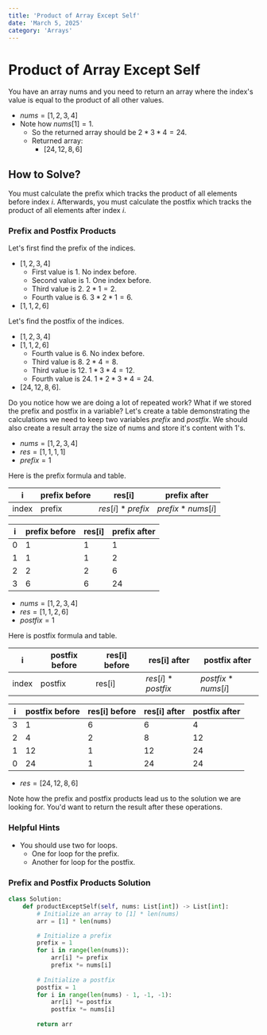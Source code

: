 ```yaml
---
title: 'Product of Array Except Self'
date: 'March 5, 2025'
category: 'Arrays'
---
```


# Product of Array Except Self

You have an array nums and you need to return an array where the index's value is equal to the product of all other values.

- $nums = [1, 2, 3, 4]$
- Note how $nums[1] = 1$.
    - So the returned array should be $2 * 3 * 4 = 24$.
    - Returned array:
        - $[24, 12, 8, 6]$

## How to Solve?

You must calculate the prefix which tracks the product of all elements before index $i$. Afterwards, you must calculate the postfix which tracks the product of all elements after index $i$.

### Prefix and Postfix Products

Let's first find the prefix of the indices.

- $[1, 2, 3, 4]$
    - First value is 1. No index before.
    - Second value is 1. One index before.
    - Third value is 2. $2 * 1 = 2$.
    - Fourth value is 6. $3 * 2 * 1 = 6$.
- $[1, 1, 2, 6]$

Let's find the postfix of the indices.

- $[1, 2, 3, 4]$
- $[1, 1, 2, 6]$
    - Fourth value is 6. No index before.
    - Third value is 8. $2 * 4 = 8$.
    - Third value is 12. $1 * 3 * 4 = 12$.
    - Fourth value is 24. $1 * 2 * 3 * 4 = 24$.
- $[24, 12, 8, 6]$.

Do you notice how we are doing a lot of repeated work? What if we stored the prefix and postfix in a variable? Let's create a table demonstrating the calculations we need to keep two variables $prefix$ and $postfix$. We should also create a result array the size of nums and store it's content with 1's.

- $nums = [1, 2, 3, 4]$
- $res = [1, 1, 1, 1]$
- $prefix = 1$

Here is the prefix formula and table.

|   i       |   prefix before   |   res[i]              |   prefix after
|   ---     |   ---             |   ---                 |   ---
|   index   |   prefix          |   $res[i] * prefix$   |   $prefix * nums[i]$   

|   i   |   prefix before   |   res[i]  |   prefix after
|   --- |   ---             |   ---     |   ---
|   0   |   1               |   1       |   1
|   1   |   1               |   1       |   2
|   2   |   2               |   2       |   6
|   3   |   6               |   6       |   24

- $nums = [1, 2, 3, 4]$
- $res = [1, 1, 2, 6]$
- $postfix = 1$

Here is postfix formula and table.

|   i       |   postfix before      |   res[i] before   |   res[i] after        |   postfix after
|   ---     |   ---                 |   ---             |   ---                 |   ---
|   index   |   postfix             |   res[i]          |   $res[i] * postfix$  |   $postfix * nums[i]$

|   i       |   postfix before      |   res[i] before   |   res[i] after        |   postfix after
|   ---     |   ---                 |   ---             |   ---                 |   ---
|   3       |   1                   |   6               |   6                   |   4
|   2       |   4                   |   2               |   8                   |   12
|   1       |   12                  |   1               |   12                  |   24
|   0       |   24                  |   1               |   24                  |   24

- $res = [24, 12, 8, 6]$

Note how the prefix and postfix products lead us to the solution we are looking for. You'd want to return the result after these operations.

### Helpful Hints

- You should use two for loops.
    - One for loop for the prefix.
    - Another for loop for the postfix.

### Prefix and Postfix Products Solution

```python
class Solution:
    def productExceptSelf(self, nums: List[int]) -> List[int]:
        # Initialize an array to [1] * len(nums)
        arr = [1] * len(nums)

        # Initialize a prefix
        prefix = 1
        for i in range(len(nums)):
            arr[i] *= prefix
            prefix *= nums[i]
        
        # Initialize a postfix
        postfix = 1
        for i in range(len(nums) - 1, -1, -1):
            arr[i] *= postfix
            postfix *= nums[i]
        
        return arr